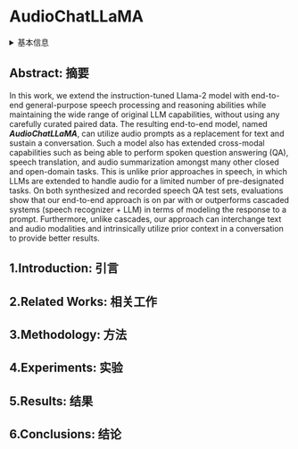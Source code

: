 # AudioChatLLaMA

<details>
<summary>基本信息</summary>

- 标题: "AudioChatLlama: Towards General-Purpose Speech Abilities for LLMs"
- 作者:
  - 01 Yassir Fathullah,
  - 02 Chunyang Wu,
  - 03 Egor Lakomkin,
  - 04 Ke Li,
  - 05 Junteng Jia,
  - 06 Yuan Shangguan,
  - 07 Jay Mahadeokar,
  - 08 Ozlem Kalinli,
  - 09 Christian Fuegen,
  - 10 Mike Seltzer
- 链接:
  - [ArXiv](https://arxiv.org/abs/2311.06753)
  - [Publication](https://doi.org/10.18653/v1/2024.naacl-long.309)
  - [Github]
  - [Demo]
- 文件:
  - [ArXiv](_PDF/2311.06753v2__AudioChatLLaMA__Towards_General-Purpose_Speech_Abilities_for_LLMs.pdf)
  - [Publication](_PDF/2311.06753p0__AudioChatLLaMA__NAACL2024.pdf)

</details>

## Abstract: 摘要

In this work, we extend the instruction-tuned Llama-2 model with end-to-end general-purpose speech processing and reasoning abilities while maintaining the wide range of original LLM capabilities, without using any carefully curated paired data.
The resulting end-to-end model, named ***AudioChatLLaMA***, can utilize audio prompts as a replacement for text and sustain a conversation.
Such a model also has extended cross-modal capabilities such as being able to perform spoken question answering (QA), speech translation, and audio summarization amongst many other closed and open-domain tasks.
This is unlike prior approaches in speech, in which LLMs are extended to handle audio for a limited number of pre-designated tasks.
On both synthesized and recorded speech QA test sets, evaluations show that our end-to-end approach is on par with or outperforms cascaded systems (speech recognizer + LLM) in terms of modeling the response to a prompt.
Furthermore, unlike cascades, our approach can interchange text and audio modalities and intrinsically utilize prior context in a conversation to provide better results.

## 1.Introduction: 引言

## 2.Related Works: 相关工作

## 3.Methodology: 方法

## 4.Experiments: 实验

## 5.Results: 结果

## 6.Conclusions: 结论